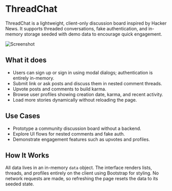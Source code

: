 # ThreadChat

ThreadChat is a lightweight, client-only discussion board inspired by Hacker News. It supports threaded conversations, fake authentication, and in-memory storage seeded with demo data to encourage quick engagement.

![Screenshot](screenshot.webp)

## What it does

- Users can sign up or sign in using modal dialogs; authentication is entirely in-memory.
- Submit link or ask posts and discuss them in nested comment threads.
- Upvote posts and comments to build karma.
- Browse user profiles showing creation date, karma, and recent activity.
- Load more stories dynamically without reloading the page.

## Use Cases

- Prototype a community discussion board without a backend.
- Explore UI flows for nested comments and fake auth.
- Demonstrate engagement features such as upvotes and profiles.

## How It Works

All data lives in an in-memory `data` object. The interface renders lists, threads, and profiles entirely on the client using Bootstrap for styling. No network requests are made, so refreshing the page resets the data to its seeded state.
